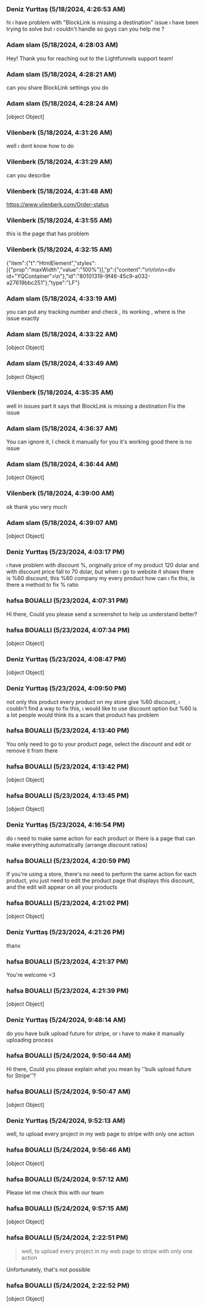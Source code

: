 ### Deniz Yurttaş (5/18/2024, 4:26:53 AM)

hi ı have problem with "BlockLink is missing a destination" issue ı have been trying to solve but ı couldn't handle so guys can you help me ?

### Adam slam (5/18/2024, 4:28:03 AM)

Hey!
Thank you for reaching out to the Lightfunnels support team!

### Adam slam (5/18/2024, 4:28:21 AM)

can you share BlockLink settings you do

### Adam slam (5/18/2024, 4:28:24 AM)

[object Object]

### Vilenberk (5/18/2024, 4:31:26 AM)

well ı dont know how to do

### Vilenberk (5/18/2024, 4:31:29 AM)

can you describe

### Vilenberk (5/18/2024, 4:31:48 AM)

https://www.vilenberk.com/Order-status

### Vilenberk (5/18/2024, 4:31:55 AM)

this is the page that has problem

### Vilenberk (5/18/2024, 4:32:15 AM)

{"item":{"t":"HtmlElement","styles":[{"prop":"maxWidth","value":"100%"}],"p":{"content":"<span>\n<!--Tracking number input box.-->\n\n<!--Container to display the tracking result.-->\n<div id=\"YQContainer\"></div>\n</span>"},"id":"80101319-9f46-45c9-a032-a27619bbc251"},"type":"LF"}

### Adam slam (5/18/2024, 4:33:19 AM)

you can put any tracking number and check , its working , where is the issue exactly

### Adam slam (5/18/2024, 4:33:22 AM)

[object Object]

### Adam slam (5/18/2024, 4:33:49 AM)

[object Object]

### Vilenberk (5/18/2024, 4:35:35 AM)

well in issues part it says that BlockLink is missing a destination
Fix the issue

### Adam slam (5/18/2024, 4:36:37 AM)

You can ignore it, I check it manually for you it's working good there is no issue

### Adam slam (5/18/2024, 4:36:44 AM)

[object Object]

### Vilenberk (5/18/2024, 4:39:00 AM)

ok thank you very much

### Adam slam (5/18/2024, 4:39:07 AM)

[object Object]

### Deniz Yurttaş (5/23/2024, 4:03:17 PM)

ı have problem with discount %, originally price of my product 120 dolar and with discount price fall to 70 dolar, but when ı go to website it shows there is %60 discount, this %60 company my every product how can ı fix this, is there a method to fix % ratio

### hafsa BOUALLI (5/23/2024, 4:07:31 PM)

Hi there, 
Could you please send a screenshot to help us understand better?

### hafsa BOUALLI (5/23/2024, 4:07:34 PM)

[object Object]

### Deniz Yurttaş (5/23/2024, 4:08:47 PM)

[object Object]

### Deniz Yurttaş (5/23/2024, 4:09:50 PM)

not only this product every product on my store give %60 discount, ı couldn't find a way to fix this, ı would like to use discount option but %60 is a lot people would think its a scam that product has problem

### hafsa BOUALLI (5/23/2024, 4:13:40 PM)

You only need to go to your product page, select the discount and edit or remove it from there

### hafsa BOUALLI (5/23/2024, 4:13:42 PM)

[object Object]

### hafsa BOUALLI (5/23/2024, 4:13:45 PM)

[object Object]

### Deniz Yurttaş (5/23/2024, 4:16:54 PM)

do ı need to make same action for each product or there is a page that can make everything automatically (arrange discount ratios)

### hafsa BOUALLI (5/23/2024, 4:20:59 PM)

If you're using a store, there's no need to perform the same action for each product, you just need to edit the product page that displays this discount, and the edit will appear on all your products

### hafsa BOUALLI (5/23/2024, 4:21:02 PM)

[object Object]

### Deniz Yurttaş (5/23/2024, 4:21:26 PM)

thanx

### hafsa BOUALLI (5/23/2024, 4:21:37 PM)

You're welcome <3

### hafsa BOUALLI (5/23/2024, 4:21:39 PM)

[object Object]

### Deniz Yurttaş (5/24/2024, 9:48:14 AM)

do you have bulk upload future for stripe, or ı have to make it manually uploading process

### hafsa BOUALLI (5/24/2024, 9:50:44 AM)

Hi there, 
Could you please explain what you mean by ''bulk upload future for Stripe''?

### hafsa BOUALLI (5/24/2024, 9:50:47 AM)

[object Object]

### Deniz Yurttaş (5/24/2024, 9:52:13 AM)

well, to upload every project in my web page to stripe with only one action

### hafsa BOUALLI (5/24/2024, 9:56:46 AM)

[object Object]

### hafsa BOUALLI (5/24/2024, 9:57:12 AM)

Please let me check this with our team

### hafsa BOUALLI (5/24/2024, 9:57:15 AM)

[object Object]

### hafsa BOUALLI (5/24/2024, 2:22:51 PM)

> well, to upload every project in my web page to stripe with only one action

Unfortunately, that's not possible

### hafsa BOUALLI (5/24/2024, 2:22:52 PM)

[object Object]
